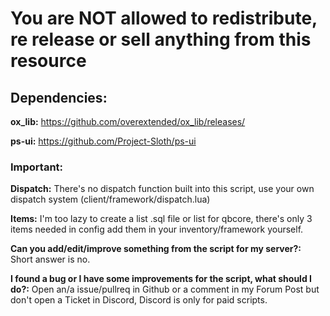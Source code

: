 # You are NOT allowed to redistribute, re release or sell anything from this resource

## Dependencies:

**ox_lib:** https://github.com/overextended/ox_lib/releases/

**ps-ui:** https://github.com/Project-Sloth/ps-ui

### Important:

**Dispatch:** There's no dispatch function built into this script, use your own dispatch system (client/framework/dispatch.lua)

**Items:** I'm too lazy to create a list .sql file or list for qbcore, there's only 3 items needed in config add them in your inventory/framework yourself.

**Can you add/edit/improve something from the script for my server?:** Short answer is no.

**I found a bug or I have some improvements for the script, what should I do?:** Open an/a issue/pullreq in Github or a comment in my Forum Post but don't open a Ticket in Discord, Discord is only for paid scripts.
